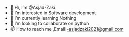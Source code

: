 - 👋 Hi, I’m @Asjad-Zaki
- 👀 I’m interested in Software development 
- 🌱 I’m currently learning Nothing
- 💞️ I’m looking to collaborate on python
- 📫 How to reach me ,Email -asjadzaki2021@gmail.com 

<!---
Asjad-Zaki/Asjad-Zaki is a ✨ special ✨ repository because its `README.md` (this file) appears on your GitHub profile.
You can click the Preview link to take a look at your changes.
--->
